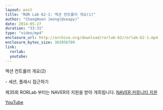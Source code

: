 ```yaml
---
layout: post
title: "ROR Lab 62-1: 액션 컨트롤러 개요(1)"
author: "ChangHoon Jeong(@seapy)"
date: 2014-05-27
duration: "33:31"
type: "video/mp4"
enclosure_url: http://archive.org/download/rorlab-62/rorlab-62-1.mp4
enclosure_bytes_size: 363956709
link:
  rorlab: 
  youtube: 
---
```


<p>액션 컨트롤러 개요(2)</p>

<p>- 세션, 플래시 접근하기</p>

<p>제35회 RORLab 부터는 NAVER의 지원을 받아 개최됩니다. <a href="http://developer.naver.com/wiki/pages/Community">NAVER 커뮤니티 지원</a></p>

<div class="btn-group">
  <a class="btn btn-default btn-xs" href="{{ page.link.youtube }}">YouTube</a>
</div>